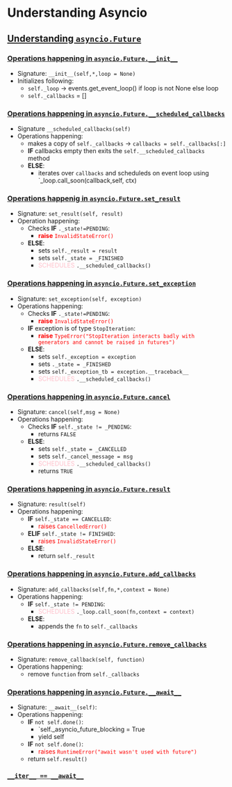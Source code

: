 # Understanding **Asyncio**

## <u>Understanding `asyncio.Future`</u>

### <u>Operations happening in `asyncio.Future.__init__`</u>
- Signature: `__init__(self,*,loop = None)`
- Initializes following:
    - `self._loop` -> events.get_event_loop() if loop is not None else loop
    -  `self._callbacks` = []

### <u>Operations happening in `asyncio.Future.__scheduled_callbacks`</u>
- Signature `__scheduled_callbacks(self)`
- Operations happening:
    - makes a copy of `self._callbacks` -> `callbacks = self._callbacks[:] `
    - **IF** callbacks empty then exits the `self.__scheduled_callbacks` method
    - **ELSE**:
        - iterates over `callbacks` and scheduleds on event loop using `_loop.call_soon(callback,self, ctx)

### <u>Operations happenig in `asyncio.Future.set_result`</u>
- Signature: `set_result(self, result)`
- Operation happening:
    - Checks **IF** `._state!=PENDING`:
        - <span style="color:red">**raise** `InvalidStateError()`</span>
    - **ELSE**:
        - sets `self._result = result`
        - sets `self._state = _FINISHED`
        - <span style="color:pink">SCHEDULES</span> `.__scheduled_callbacks()`

### <u>Operations happening in `asyncio.Future.set_exception`</u>
- Signature: `set_exception(self, exception)`
- Operations happening:
    - Checks **IF** `._state!=PENDING`:
        - <span style="color:red">**raise** `InvalidStateError()`</span>
    - **IF** exception is of type `StopIteration`:
        - <span style="color:red">**raise** `TypeError("StopIteration interacts badly with generators and cannot be raised in futures")`</span>
    - **ELSE**:
        - sets `self._exception = exception`
        - sets `._state = _FINISHED`
        - sets `self._exception_tb = exception.__traceback__`
        - <span style="color:pink">SCHEDULES</span> `.__scheduled_callbacks()`

### <u>Operations happening in `asyncio.Future.cancel`</u>
- Signature: `cancel(self,msg = None)`
- Operations happening:
    - Checks **IF** `self._state != _PENDING`:
        - returns `FALSE`
    - **ELSE**:
        - sets `self._state = _CANCELLED`
        - sets `self._cancel_message = msg`
        - <span style="color:pink">SCHEDULES</span> `.__scheduled_callbacks()`
        - returns `TRUE`

### <u>Operations happening in `asyncio.Future.result`</u>
- Signature: `result(self)`
- Operations happening:
    - **IF** `self._state == CANCELLED`:
        - <span style="color:red">raises `CancelledError()`</span>
    - **ELIF** `self._state != FINISHED`:
        - <span style="color:red">raises `InvalidStateError()`</span>
    - **ELSE**:
        - return `self._result`


### <u>Operations happening in `asyncio.Future.add_callbacks`</u>
- Signature: `add_callbacks(self,fn,*,context = None)`
- Operations happening:
    - **IF** `self._state != PENDING`:
        - <span style="color:pink">SCHEDULES</span> `._loop.call_soon(fn,context = context)`
    - **ELSE**:
        - appends the `fn` to `self._callbacks`


### <u>Operations happening in `asyncio.Future.remove_callbacks`</u>
- Signature: `remove_callback(self, function)`
- Operations happening:
    - remove `function` from `self._callbacks`

### <u>Operations happening in `asyncio.Future.__await__`</u>
- Signature: `__await__(self)`:
- Operations happening:
    - **IF** `not self.done()`:
        - `self._asyncio_future_blocking = True
        - yield self
    - **IF** `not self.done()`:
        - <font color="red">raises `RuntimeError("await wasn't used with future")`</font>
    - return `self.result()`

### <u>`__iter__ == __await__`</u>
